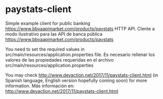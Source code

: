 # paystats-client
Simple example client for public banking https://www.bbvaapimarket.com/products/paystats HTTP API.
Clente a modo ilustrativo para las API de banca pública https://www.bbvaapimarket.com/products/paystats

You need to set the required values in src/main/resources/application.properties file.
Es necesario rellenar los valores de las propiedades requeridas en el archivo src/main/resources/application.properties

You may check http://www.devaction.net/2017/11/paystats-client.html (in Spanish language, English version hopefully coming soon) for more information.
Más información en: http://www.devaction.net/2017/11/paystats-client.html 


